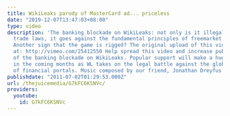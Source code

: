 ```yaml
---
title: WikiLeaks parody of MasterCard ad... priceless
date: "2019-12-07T13:47:03+08:00"
type: video
description: 'The banking blockade on WikiLeaks: not only is it illegal under current
  trade laws, it goes against the fundamental principles of freemarket capitalism.
  Another sign that the game is rigged? The original upload of this video can be found
  at: http://vimeo.com/25412550 Help spread this video and increase public awareness
  of the banking blockade on WikiLeaks. Popular support will make a huge difference
  in the coming months as WL takes on the legal battle against the global guardians
  of financial portals. Music composed by our friend, Jonathan Dreyfus'
publishdate: "2011-07-02T01:29:53.000Z"
url: /thejuicemedia/G7kFC6KSNVc/
providers:
  youtube:
    id: G7kFC6KSNVc
---
```

